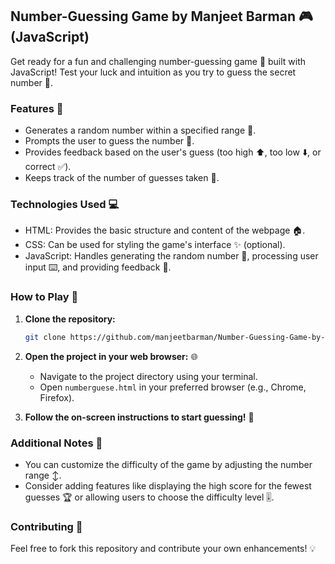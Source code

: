 ## Number-Guessing Game by Manjeet Barman 🎮 (JavaScript)

Get ready for a fun and challenging number-guessing game 🎲 built with JavaScript! Test your luck and intuition as you try to guess the secret number 🤫.

### Features 🌟

* Generates a random number within a specified range 🔢.
* Prompts the user to guess the number 🤔.
* Provides feedback based on the user's guess (too high ⬆️, too low ⬇️, or correct ✅).
* Keeps track of the number of guesses taken 📝.

### Technologies Used 💻

* HTML: Provides the basic structure and content of the webpage 🏠.
* CSS: Can be used for styling the game's interface ✨ (optional).
* JavaScript: Handles generating the random number 🔀, processing user input ⌨️, and providing feedback 📢.

### How to Play 🚀

1. **Clone the repository:** 
   ```bash
   git clone https://github.com/manjeetbarman/Number-Guessing-Game-by-Manjeet-Barman.git
   ```

2. **Open the project in your web browser:** 🌐
   - Navigate to the project directory using your terminal.
   - Open `numberguese.html` in your preferred browser (e.g., Chrome, Firefox).

3. **Follow the on-screen instructions to start guessing!** 🎉

### Additional Notes 📝

* You can customize the difficulty of the game by adjusting the number range ↕️.
* Consider adding features like displaying the high score for the fewest guesses 🏆 or allowing users to choose the difficulty level 🎚️.

### Contributing 🤝

Feel free to fork this repository and contribute your own enhancements! 💡
